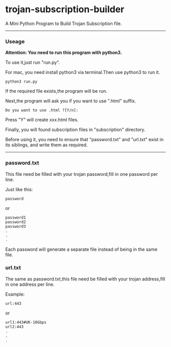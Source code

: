 # trojan-subscription-builder
A Mini Python Program to Build Trojan Subscription file.

---

### Useage

**Attention: You need to run this program with python3.**

To use it,just run "run.py".

For mac, you need install python3 via terminal.Then use python3 to run it.

```
python3 run.py
```

If the required file exists,the program will be run.

Next,the program will ask you if you want to use ".html" suffix.

```
Do you want to use .html ?[Y/n]:
```

Press "Y" will create xxx.html files.

Finally, you will found subscription files in "subscription" directory.

Before using it, you need to ensure that "password.txt" and "url.txt" exist in its siblings, and write them as required.

---

### password.txt

This file need be filled with your trojan password,fill in one password per line.

Just like this:

```
password
```
or
```
password1
password2
password3
.
.
.
```

Each password will generate a separate file instead of being in the same file.


### url.txt

The same as password.txt,this file need be filled with your trojan address,fill in one address per line.

Example:

```
url:443
```

or

```
url1:443#UK-10Gbps
url2:443
.
.
.
```
